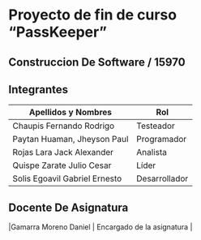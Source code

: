 # Proyecto de fin de curso “PassKeeper”

## Construccion De Software / 15970

## 

## Integrantes

| Apellidos y Nombres | Rol |
|---------------------|-----|
|Chaupis Fernando Rodrigo | Testeador |
|Paytan Huaman, Jheyson Paul | Programador |
|Rojas Lara Jack Alexander | Analista |
|Quispe Zarate Julio Cesar | Líder |
|Solis Egoavil Gabriel Ernesto | Desarrollador |


## Docente De Asignatura

|Gamarra Moreno Daniel | Encargado de la asignatura |




